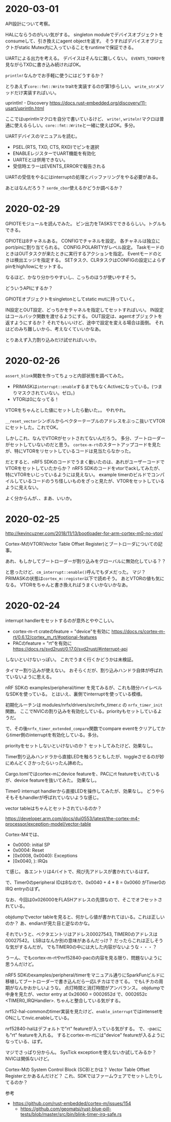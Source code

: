 
# 2020-03-01

API設計について考察。

HALにならうのがいい気がする。
singleton moduleでデバイスオブジェクトをconsumeして、引き換えにagent objectを返す。
そうすればデバイスオブジェクトがstatic Mutex内に入っていることをruntimeで保証できる。


UARTによる出力を考える。
デバイスはそんなに難しくない。
`EVENTS_TXDRDY`を見ながらTXDに書き込み続ければOK。

`println!`なんかでお手軽に使うにはどうするか？

とりあえず`core::fmt::Write` traitを実装するのが第1歩らしい。
`write_str`メソッドだけ実装すればいい。

uprintln! - Discovery
https://docs.rust-embedded.org/discovery/11-usart/uprintln.html

ここではuprintlnマクロを自分で書いているけど、
`write!`, `writeln!`マクロは普通に使えるらしい。`core::fmt::Write`と一緒に使えばOK。多分。


UARTデバイスのマニュアルを読む。

- PSEL.{RTS, TXD, CTS, RXD}でピンを選択
- ENABLEレジスターでUART機能を有効化
- UARTEとは併用できない。
- 受信時エラーはEVENTS_ERRORで報告される
  

UARTの受信をやるにはinterruptの処理とバッファリングをやる必要がある。

あとはなんだろう？
`serde_cbor`使えるかどうか調べるか？



# 2020-02-29

GPIOTEモジュールを読んでみた。
ピン出力をTASKSでできるらしい。トグルもできる。

GPIOTEは8チャネルある。
CONFIGでチャネルを設定。
各チャネルは独立にport/pinに割り当てられる。
CONFIG.POLARITYがレベル設定。
TaskモードのときはOUTタスクが来たときに実行するアクションを指定。
Eventモードのときは検出エッジを指定する。
SETタスク、CLRタスクはCONFIGの設定によらずpinをhigh/lowにセットする。

なるほど、かなり分かりやすいし、こっちのほうが使いやすそう。


どういうAPIにするか？

GPIOTEオブジェクトをsingletonとしてstatic mutに持っていく。

IN設定とOUT設定、どっちかをチャネルを指定してセットすればいい。
IN設定はコールバック関数を渡せるようにする。
OUT設定は、agentオブジェクトを返すようにするか？
それでもいいけど、途中で設定を変える場合は面倒。
それはどのみち難しいから、考えなくていいかなあ。

とりあえず入力割り込みだけ試せればいいか。



# 2020-02-26

`assert_blink`関数を作ってちょっと内部状態を調べてみた。

- PRIMASKは`interrupt::enable`するまでもなくActiveになっている。(つまりマスクされていない。ゼロ。)
- VTORは0になってる！

VTORをちゃんとした値にセットしたら動いた。。 やれやれ。

`__reset_vector`シンボルからベクターテーブルのアドレスをぶっこ抜いてVTORにセットした。これでOK。

しかしこれ、なんでVTORがセットされてないんだろう。
多分、ブートローダーがセットしていないのだと思う。
`cortex-m-rt`のスタートアップコードを見たが、特にVTORをリセットしているコードは見当たらなかった。

だとすると、nRF5 SDKのコードでうまく動いたのは、あれがユーザーコードでVTORをセットしていたからか？
nRF5 SDKのコードをvtorでackしてみたが、特にVTORをいじっているようには見えない。
example timerのビルドでコンパイルしているコードのうち怪しいものをざっと見たが、VTORをセットしているように見えない。

よく分からんが、、まあ、いいか。


# 2020-02-25

http://kevincuzner.com/2018/11/13/bootloader-for-arm-cortex-m0-no-vtor/

Cortex-MのVTOR(Vector Table Offset Register)とブートローダについての記事。

あれ、もしかしてブートローダーが割り込みをグローバルに無効化している？？

と思ったけど、`cm_interrupt::enable()`呼んでもダメだった。
マジ？
PRIMASKの状態は`cortex_m::register`以下で読めそう。
あとVTORの値も気になる。
VTORをちゃんと書き換えればうまくいかないかなあ。



# 2020-02-24

interrupt handlerをセットするのが意外とややこしい。

- cortex-m-rt crateのfeature = "device"を有効に
  https://docs.rs/cortex-m-rt/0.6.12/cortex_m_rt/#optional-features
- PACのfeature = "rt"を有効に
  https://docs.rs/svd2rust/0.17.0/svd2rust/#interrupt-api

しないといけないっぽい。
これでうまく行くかどうかは未検証。


タイマー割り込みが使えない。
おそらくだが、割り込みハンドラ自体が呼ばれていないように思える。

nRF SDKの examples/peripheral/timer を見てみるが、これも随分ハイレベルなSDKを使っている。
とはいえ、裏側でinterruptを使っている模様。

初期化ルーチンは modules/nrfx/drivers/src/nrfx_timer.c の `nrfx_timer_init`関数。
ここでNVICの割り込みを有効化している。priorityもセットしているようだ。

で、その後`nrfx_timer_extended_compare`関数でcompare eventをクリアしてからtimer側のinterruptを有効化している。多分。

priorityをセットしないといけないのか？
セットしてみたけど、効果なし。

Timer割り込みハンドラから直接LEDを触ろうともしたが、toggleさせるのが妙にめんどくさかったらいったん諦めた。

Cargo.tomlではcortex-mにdevice featureを、PACにrt featureをいれているが、device featureを抜いてみた。
効果なし。

Timer0 interrupt handlerから直接LEDを操作してみたが、効果なし。
どうやらそもそもhandlerが呼ばれていないような感じ。

vector tableはちゃんとセットされているのか？

https://developer.arm.com/docs/dui0553/latest/the-cortex-m4-processor/exception-model/vector-table

Cortex-M4では、

- 0x0000: initial SP
- 0x0004: Reset
- [0x0008, 0x0040): Exceptions
- [0x0040, ):  IRQs

て感じ。
各エントリは4バイトで、飛び先アドレスが書かれているはず。

で、Timer0のperipheral IDは8なので、0x0040 + 4 * 8 = 0x0060 がTimer0のIRQ entryのはず。

なお、今回は0x026000をFLASHアドレスの先頭なので、そこでオフセットされている。


objdumpでvector tableを見ると、何かしら値が書かれてはいる。これは正しいのか？
あ、endianが見た目と逆なのかな。

それでいうと、ベクタエントリはアドレス00027543, TIMER0のアドレスは00027542。
LSBはなんか別の意味があるんだっけ？
だったらこれは正しそうな気がするんだが。
でもTIMER0の中には大した内容がないような・・・？

うーん、でもcortex-m-rtやnrf52840-pacの内容を見る限り、問題ないように思うんだけど。

nRF5 SDKのexamples/peripheral/timerをマニュアル通りにSparkFunビルドに移植してブートローダーで書き込んだら一応Lチカはできてる。
でもLチカの周期がなんかおかしいような。
点灯時間と消灯時間がアンバランス。
objdumpで中身を見たが、vector entry at 0x26060 = 0002652d で、0002652c <TIMER0_IRQHandler>.
ちゃんと整合している気がする。

nrf52-hal-commonのtimer実装を見たけど、`enable_interrupt`ではintensetをONにしてnvic.enableしている。

nrf52840-halはデフォルトで"rt" featureが入っている気がする。
で、-pacにも"rt" featureを入れる。
するとcortex-m-rtには"device" featureが入るようになっている、はず。


マジでさっぱり分からん。
SysTick exceptionを使えないか試してみるか？
NVICは関係ないけど。

Cortex-Mの System Control Block (SCB)とかは？
Vector Table Offset Registerとかあるんだけど？
これ、SDKではファームウェアでセットしたりしてるのか？


参考

- https://github.com/rust-embedded/cortex-m/issues/154
  - https://github.com/geomatsi/rust-blue-pill-tests/blob/master/src/bin/blink-timer-irq-safe.rs
